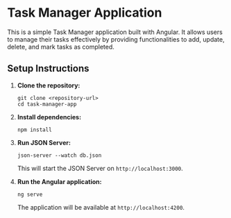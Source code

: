 # Task Manager Application

This is a simple Task Manager application built with Angular. It allows users to manage their tasks effectively by providing functionalities to add, update, delete, and mark tasks as completed.



## Setup Instructions

1. **Clone the repository:**
   ```
   git clone <repository-url>
   cd task-manager-app
   ```

2. **Install dependencies:**
   ```
   npm install
   ```

3. **Run JSON Server:**
   ```
   json-server --watch db.json
   ```
   This will start the JSON Server on `http://localhost:3000`.

4. **Run the Angular application:**
   ```
   ng serve
   ```
   The application will be available at `http://localhost:4200`.

